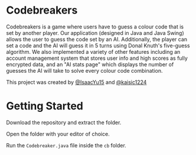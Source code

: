 # Codebreakers
Codebreakers is a game where users have to guess a colour code that is set by another player. Our application (designed in Java and Java Swing) allows the user to guess the code set by an AI. Additionally, the player can set a code and the AI will guess it in 5 turns using Donal Knuth's five-guess algorithm. We also implemented a variety of other features including an account management system that stores user info and high scores as fully encrypted data, and an "AI stats page" which displays the number of guesses the AI will take to solve every colour code combination. 

This project was created by [@IsaacYu15](https://github.com/IsaacYu15) and [@kaisic1224](https://github.com/kaisic1224)


# Getting Started
Download the repository and extract the folder.

Open the folder with your editor of choice.

Run the ```Codebreaker.java``` file inside the ```cb``` folder.
